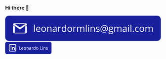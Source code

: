 ### Hi there 👋
[![Gmail Badge](https://github.com/leonardormlins/leonardormlins/blob/main/Email.png)](mailto:diego.schell.f@gmail.com)
[<img src="https://github.com/leonardormlins/leonardormlins/blob/main/Linkedin.png" alt="drawing" width="150"/>](https://www.linkedin.com/in/leonardormlins/)
